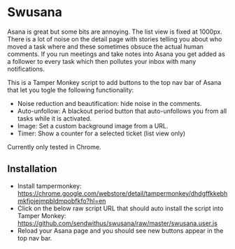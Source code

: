 # Swusana

Asana is great but some bits are annoying.  The list view is fixed at 1000px.  There is a lot of noise on the detail page with stories telling you about who moved a task where and these sometimes obsuce the actual human comments.
If you run meetings and take notes into Asana you get added as a follower to every task which then pollutes your inbox with many notifications.

This is a Tamper Monkey script to add buttons to the top nav bar of Asana that let you togle the following functionality: 
- Noise reduction and beautification: hide noise in the comments.
- Auto-unfollow: A blackout period button that auto-unfollows you from all tasks while it is activated.
- Image: Set a custom background image from a URL.
- Timer: Show a counter for a selected ticket (list view only) 

Currently only tested in Chrome.

## Installation

- Install tampermonkey: https://chrome.google.com/webstore/detail/tampermonkey/dhdgffkkebhmkfjojejmpbldmpobfkfo?hl=en
- Click on the below raw script URL that should auto install the script into Tamper Monkey: https://github.com/sendwithus/swusana/raw/master/swusana.user.js
- Reload your Asana page and you should see new buttons appear in the top nav bar.
